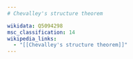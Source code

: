 ```yaml
---
# Chevalley's structure theorem

wikidata: Q5094298
msc_classification: 14
wikipedia_links:
  - "[[Chevalley's structure theorem]]"
---
```

